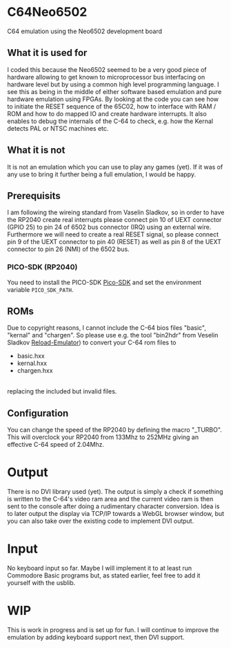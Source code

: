 # C64Neo6502
C64 emulation using the Neo6502 development board

## What it is used for
I coded this because the Neo6502 seemed to be a very good piece of hardware allowing to get known to microprocessor bus interfacing on hardware level but by using a common high level programming language. I see this as being in the middle of either software based emulation and pure hardware emulation using FPGAs. By looking at the code you can see how to initiate the RESET sequence of the 65C02, how to interface with RAM / ROM and how to do mapped IO and create hardware interrupts. It also enables to debug the internals of the C-64 to check, e.g. how the Kernal detects PAL or NTSC machines etc. 

## What it is not
It is not an emulation which you can use to play any games (yet). If it was of any use to bring it further being a full emulation, I would be happy.

## Prerequisits
I am following the wireing standard from Vaselin Sladkov, so in order to have the RP2040 create real interrupts please connect pin 10 of UEXT connector (GPIO 25) to pin 24 of 6502 bus connector (IRQ) using an external wire. Furthermore we will need to create a real RESET signal, so please connect pin 9 of the UEXT connector to pin 40 (RESET) as well as pin 8 of the UEXT connector to pin 26 (NMI) of the 6502 bus.

### PICO-SDK (RP2040)
You need to install the PICO-SDK [Pico-SDK](https://github.com/raspberrypi/pico-sdk) and set the environment variable `PICO_SDK_PATH`. 

## ROMs
Due to copyright reasons, I cannot include the C-64 bios files "basic", "kernal" and "chargen". So please use e.g. the tool "bin2hdr" from Veselin Sladkov [Reload-Emulator](https://github.com/vsladkov/reload-emulator)) to convert your C-64 rom files to 
<ul>
  <li>basic.hxx</li>
  <li>kernal.hxx</li>
  <li>chargen.hxx</li>
</ul><br>
replacing the included but invalid files.

## Configuration
You can change the speed of the RP2040 by defining the macro "_TURBO". This will overclock your RP2040 from 133Mhz to 252MHz giving an effective C-64 speed of 2.04Mhz.

# Output
There is no DVI library used (yet). The output is simply a check if something is written to the C-64's video ram area and the current video ram is then sent to the console after doing a rudimentary character conversion. Idea is to later output the display via TCP/IP towards a WebGL browser window, but you can also take over the existing code to implement DVI output.

# Input
No keyboard input so far. Maybe I will implement it to at least run Commodore Basic programs but, as stated earlier, feel free to add it yourself with the usblib.

# WIP
This is work in progress and is set up for fun. I will continue to improve the emulation by adding keyboard support next, then DVI support.


